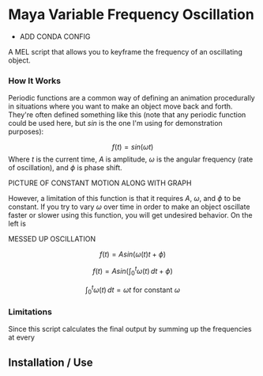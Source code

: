 # Maya Variable Frequency Oscillation

- ADD CONDA CONFIG

A MEL script that allows you to keyframe the frequency of an oscillating object.

### How It Works
Periodic functions are a common way of defining an animation procedurally in situations where you want to make an object move back and forth. They're often defined something like this (note that any periodic function could be used here, but $sin$ is the one I'm using for demonstration purposes): 

$$f(t) =  sin(\omega t)$$
Where $t$ is the current time, $A$ is amplitude, $\omega$ is the angular frequency (rate of oscillation), and $\phi$ is phase shift. 

PICTURE OF CONSTANT MOTION ALONG WITH GRAPH

However, a limitation of this function is that it requires $A$, $\omega$, and $\phi$ to be constant. If you try to vary $\omega$ over time in order to make an object oscillate faster or slower using this function, you will get undesired behavior. On the left is 

MESSED UP OSCILLATION

$$f(t) =  Asin(\omega (t) t + \phi)$$

$$f(t) =  Asin(\int_{0}^t \omega (t) \, dt + \phi)$$

$$\int_{0}^t \omega (t) \, dt = \omega t \text{ for constant } \omega$$

### Limitations
Since this script calculates the final output by summing up the frequencies at every 

## Installation / Use